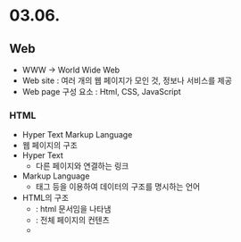 # 03.06.

## Web

- WWW → World Wide Web
- Web site : 여러 개의 웹 페이지가 모인 것, 정보나 서비스를 제공
- Web page 구성 요소 : Html, CSS, JavaScript

### HTML

- Hyper Text Markup Language
- 웹 페이지의 구조
- Hyper Text
    - 다른 페이지와 연결하는 링크
- Markup Language
    - 태그 등을 이용하여 데이터의 구조를 명시하는 언어
- HTML의 구조
    - <!DOCTYPE html> : html 문서임을 나타냄
    - <html> : 전체 페이지의 컨텐츠
    - <title> : 브라우저 탭 및 즐겨찾기 등 표시되는 제목
    - <head> : html의 설정 및 설명, 사용자에게 보여지지 않음
    - <body> : 사용자에게 보여지는 모든 내용
- 요소
    - 여는 태그와 내용 닫는 태그 (닫는 태그과 내용이 없는 경우가 있음)
        
        ```html
        <p>내용내용내용내용</p>
        ```
        
    - 속성 : 추가적인 기능, 내용 / 여는 태그에 작성
- Text Structure
    - h1~6 : heading 제목, 숫자가 작을수록 크다
    - p : paragraph 본문, 글을 적을 때 사용
    - list
        - li : 리스트 요소
        - ol : ordered 앞에 숫자가 붙음
        - ul : unordered 앞에 점이 붙음
    - 강조
        - em : emphasis 기울인 글씨
        - strong : 굵은 글씨

### CSS

- Cascading Style Sheet
- 디자인 및 레이아웃(배치)
    
    ```css
    p {
      color: red;
      font-size: 30px;
    }
    ```
    
- 요소
    - 선택자 - 선언을 적용할 html요소(클래스, 아이디, 태그명 등)
    - 선언 - 적용시킬 속성과 값으로 이루어짐
- 적용 방법
    - 인라인(inline) : 태그의 속성처럼 적용, 일일이 작성해야 함
    - 내부(internal) 스타일 시트 : 헤드 태그에 적용할 디자인 및 레이아웃 작성
    - 외부(external) 스타일 시트 : 별도의 css파일을 작성 후 html에서 불러와 적용
- 선택자
    - 기본 선택자
        - * : 전체 선택자
        - 요소(tag)
        - 클래스(class) : ‘.’
        - 아이디(id) : ‘#’
        - 속성(attr)
    - 결합자
        - 자손 : ‘ ‘ 여러 단계 아래 태그 전부
        - 자식 : ‘>’ 한 단계 아래 태그만
- 명시도(Specificity)
    - css 적용 우선순위를 결정하기 위한 알고리즘
    - 가중치를 계산하여 적용할 css 결정
    - Cascade : 계단식, 동일한 가중치를 가진 선택자를 가진 스타일 중 마지막에 오는 것 선택
    - 가중치 규칙
        1. importance
            
            ```css
            p {
              color: red !important;
            }
            ```
            
        2. inline 스타일
        3. 선택자
            - id > class > tag
        4. 선언 순서
- **속성은 되도록 class만 사용**
- css 상속
    - 상속되는 속성
        - 텍스트 관련
    - 상속 불가 속성
        - 박스 모델 관련
        - 위치 관련

[참조 문서(기본 양식 등 설명)](https://developer.mozilla.org/ko/)